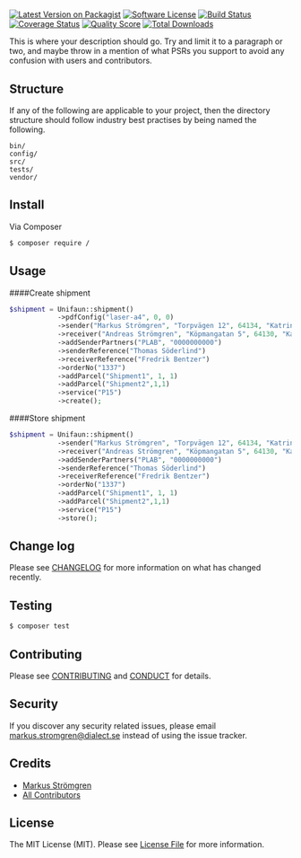 # 

[![Latest Version on Packagist][ico-version]][link-packagist]
[![Software License][ico-license]](LICENSE.md)
[![Build Status][ico-travis]][link-travis]
[![Coverage Status][ico-scrutinizer]][link-scrutinizer]
[![Quality Score][ico-code-quality]][link-code-quality]
[![Total Downloads][ico-downloads]][link-downloads]


This is where your description should go. Try and limit it to a paragraph or two, and maybe throw in a mention of what
PSRs you support to avoid any confusion with users and contributors.

## Structure

If any of the following are applicable to your project, then the directory structure should follow industry best practises by being named the following.

```
bin/        
config/
src/
tests/
vendor/
```


## Install

Via Composer

``` bash
$ composer require /
```

## Usage

####Create shipment
``` php
$shipment = Unifaun::shipment()
            ->pdfConfig("laser-a4", 0, 0)
            ->sender("Markus Strömgren", "Torpvägen 12", 64134, "Katrineholm", "SE", "+46709459777", "markus.stromgren@dialect.se")
            ->receiver("Andreas Strömgren", "Köpmangatan 5", 64130, "Katrineholm", "SE", "+46709459777", "andreas.stromgren@dialect.se")
            ->addSenderPartners("PLAB", "0000000000")
            ->senderReference("Thomas Söderlind")
            ->receiverReference("Fredrik Bentzer")
            ->orderNo("1337")
            ->addParcel("Shipment1", 1, 1)
            ->addParcel("Shipment2",1,1)
            ->service("P15")
            ->create();
```

####Store shipment
``` php
$shipment = Unifaun::shipment()
            ->sender("Markus Strömgren", "Torpvägen 12", 64134, "Katrineholm", "SE", "+46709459777", "markus.stromgren@dialect.se")
            ->receiver("Andreas Strömgren", "Köpmangatan 5", 64130, "Katrineholm", "SE", "+46709459777", "andreas.stromgren@dialect.se")
            ->addSenderPartners("PLAB", "0000000000")
            ->senderReference("Thomas Söderlind")
            ->receiverReference("Fredrik Bentzer")
            ->orderNo("1337")
            ->addParcel("Shipment1", 1, 1)
            ->addParcel("Shipment2",1,1)
            ->service("P15")
            ->store();
```



## Change log

Please see [CHANGELOG](CHANGELOG.md) for more information on what has changed recently.

## Testing

``` bash
$ composer test
```

## Contributing

Please see [CONTRIBUTING](CONTRIBUTING.md) and [CONDUCT](CONDUCT.md) for details.

## Security

If you discover any security related issues, please email markus.stromgren@dialect.se instead of using the issue tracker.

## Credits

- [Markus Strömgren][link-author]
- [All Contributors][link-contributors]

## License

The MIT License (MIT). Please see [License File](LICENSE.md) for more information.

[ico-version]: https://img.shields.io/packagist/v//.svg?style=flat-square
[ico-license]: https://img.shields.io/badge/license-MIT-brightgreen.svg?style=flat-square
[ico-travis]: https://img.shields.io/travis///master.svg?style=flat-square
[ico-scrutinizer]: https://img.shields.io/scrutinizer/coverage/g//.svg?style=flat-square
[ico-code-quality]: https://img.shields.io/scrutinizer/g//.svg?style=flat-square
[ico-downloads]: https://img.shields.io/packagist/dt//.svg?style=flat-square

[link-packagist]: https://packagist.org/packages//
[link-travis]: https://travis-ci.org//
[link-scrutinizer]: https://scrutinizer-ci.com/g///code-structure
[link-code-quality]: https://scrutinizer-ci.com/g//
[link-downloads]: https://packagist.org/packages//
[link-author]: https://github.com/
[link-contributors]: ../../contributors
